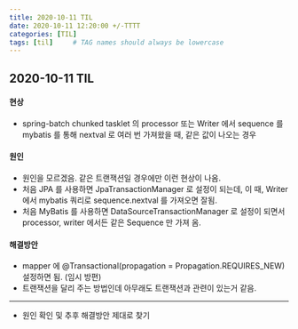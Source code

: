 ```yaml
---
title: 2020-10-11 TIL
date: 2020-10-11 12:20:00 +/-TTTT
categories: [TIL]
tags: [til]     # TAG names should always be lowercase
---
```

 
## 2020-10-11 TIL 


#### 현상
- spring-batch chunked tasklet 의 processor 또는 Writer 에서 sequence 를 mybatis 를 통해 nextval 로 여러 번 가져왔을 때, 같은 값이 나오는 경우

#### 원인

- 원인을 모르겠음. 같은 트랜잭션일 경우에만 이런 현상이 나옴.
- 처음 JPA 를 사용하면 JpaTransactionManager 로 설정이 되는데, 이 때, Writer 에서 mybatis 쿼리로 sequence.nextval 를 가져오면 잘됨.
- 처음 MyBatis 를 사용하면 DataSourceTransactionManager 로 설정이 되면서 processor, writer 에서든 같은 Sequence 만 가져 옴.

#### 해결방안
- mapper 에  @Transactional(propagation = Propagation.REQUIRES_NEW) 설정하면 됨. (임시 방편)
- 트랜잭션을 달리 주는 방법인데 아무래도 트랜잭션과 관련이 있는거 같음.


---

- 원인 확인 및 추후 해결방안 제대로 찾기